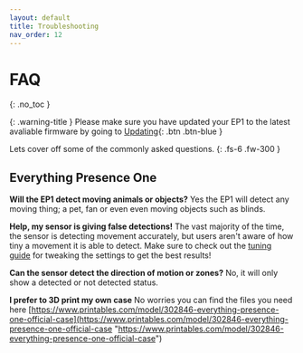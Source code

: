 ```yaml
---
layout: default
title: Troubleshooting
nav_order: 12
---
```


# FAQ

{: .no_toc }


{: .warning-title }
Please make sure you have updated your EP1 to the latest avaliable firmware by going to [Updating](https://everythingsmarthome.github.io/everything-presence-one/updating.html){: .btn .btn-blue }


Lets cover off some of the commonly asked questions.
{: .fs-6 .fw-300 }

## Everything Presence One

**Will the EP1 detect moving animals or objects?** Yes the EP1 will detect any moving thing; a pet, fan or even even moving objects such as blinds.

**Help, my sensor is giving false detections!** The vast majority of the time, the sensor is detecting movement accurately, but users aren't aware of how tiny a movement it is able to detect. Make sure to check out the [tuning guide](https://everythingsmarthome.github.io/everything-presence-one/tuning.html) for tweaking the settings to get the best results!

**Can the sensor detect the direction of motion or zones?** 
No, it will only show a detected or not detected status. 

**I prefer to 3D print my own case** No worries you can find the files you need here [https://www.printables.com/model/302846-everything-presence-one-official-case](https://www.printables.com/model/302846-everything-presence-one-official-case "https://www.printables.com/model/302846-everything-presence-one-official-case")